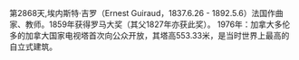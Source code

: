 第2868天,埃内斯特·吉罗（Ernest Guiraud，1837.6.26 - 1892.5.6）法国作曲家、教师。1859年获得罗马大奖（其父1827年亦获此奖）。
1976年：加拿大多伦多的加拿大国家电视塔首次向公众开放，其塔高553.33米，是当时世界上最高的自立式建筑。